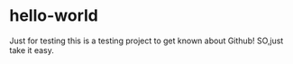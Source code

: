 # hello-world
Just for testing
this is a testing project to get known about Github!
SO,just take it easy.
